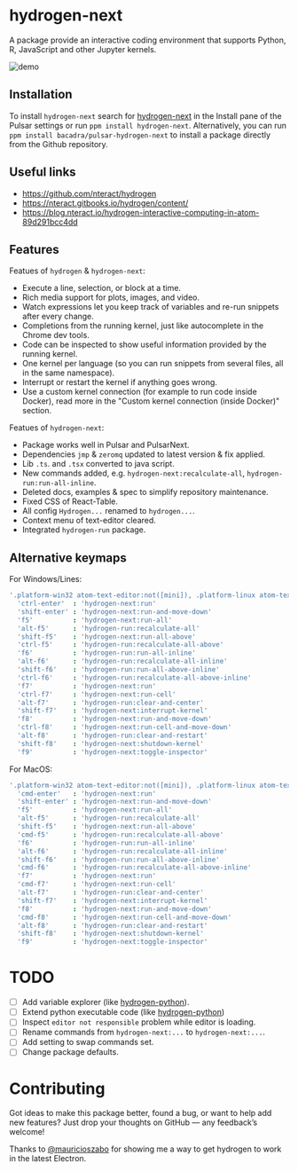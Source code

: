 # hydrogen-next

A package provide an interactive coding environment that supports Python, R, JavaScript and other Jupyter kernels.

![demo](https://github.com/bacadra/pulsar-hydrogen-next/blob/master/assets/demo.gif?raw=true)

## Installation

To install `hydrogen-next` search for [hydrogen-next](https://web.pulsar-edit.dev/packages/hydrogen-next) in the Install pane of the Pulsar settings or run `ppm install hydrogen-next`. Alternatively, you can run `ppm install bacadra/pulsar-hydrogen-next` to install a package directly from the Github repository.

## Useful links

- https://github.com/nteract/hydrogen
- https://nteract.gitbooks.io/hydrogen/content/
- https://blog.nteract.io/hydrogen-interactive-computing-in-atom-89d291bcc4dd

## Features

Featues of `hydrogen` & `hydrogen-next`:

- Execute a line, selection, or block at a time.
- Rich media support for plots, images, and video.
- Watch expressions let you keep track of variables and re-run snippets after every change.
- Completions from the running kernel, just like autocomplete in the Chrome dev tools.
- Code can be inspected to show useful information provided by the running kernel.
- One kernel per language (so you can run snippets from several files, all in the same namespace).
- Interrupt or restart the kernel if anything goes wrong.
- Use a custom kernel connection (for example to run code inside Docker), read more in the "Custom kernel connection (inside Docker)" section.

Featues of `hydrogen-next`:

- Package works well in Pulsar and PulsarNext.
- Dependencies `jmp` & `zeromq` updated to latest version & fix applied.
- Lib `.ts`. and `.tsx` converted to java script.
- New commands added, e.g. `hydrogen-next:recalculate-all`, `hydrogen-run:run-all-inline`.
- Deleted docs, examples & spec to simplify repository maintenance.
- Fixed CSS of React-Table.
- All config `Hydrogen...` renamed to `hydrogen...`.
- Context menu of text-editor cleared.
- Integrated `hydrogen-run` package.

## Alternative keymaps

For Windows/Lines:

```cson
'.platform-win32 atom-text-editor:not([mini]), .platform-linux atom-text-editor:not([mini])':
  'ctrl-enter'  : 'hydrogen-next:run'
  'shift-enter' : 'hydrogen-next:run-and-move-down'
  'f5'          : 'hydrogen-next:run-all'
  'alt-f5'      : 'hydrogen-run:recalculate-all'
  'shift-f5'    : 'hydrogen-next:run-all-above'
  'ctrl-f5'     : 'hydrogen-run:recalculate-all-above'
  'f6'          : 'hydrogen-run:run-all-inline'
  'alt-f6'      : 'hydrogen-run:recalculate-all-inline'
  'shift-f6'    : 'hydrogen-run:run-all-above-inline'
  'ctrl-f6'     : 'hydrogen-run:recalculate-all-above-inline'
  'f7'          : 'hydrogen-next:run'
  'ctrl-f7'     : 'hydrogen-next:run-cell'
  'alt-f7'      : 'hydrogen-run:clear-and-center'
  'shift-f7'    : 'hydrogen-next:interrupt-kernel'
  'f8'          : 'hydrogen-next:run-and-move-down'
  'ctrl-f8'     : 'hydrogen-next:run-cell-and-move-down'
  'alt-f8'      : 'hydrogen-run:clear-and-restart'
  'shift-f8'    : 'hydrogen-next:shutdown-kernel'
  'f9'          : 'hydrogen-next:toggle-inspector'
```

For MacOS:

```cson
'.platform-win32 atom-text-editor:not([mini]), .platform-linux atom-text-editor:not([mini])':
  'cmd-enter'   : 'hydrogen-next:run'
  'shift-enter' : 'hydrogen-next:run-and-move-down'
  'f5'          : 'hydrogen-next:run-all'
  'alt-f5'      : 'hydrogen-run:recalculate-all'
  'shift-f5'    : 'hydrogen-next:run-all-above'
  'cmd-f5'      : 'hydrogen-run:recalculate-all-above'
  'f6'          : 'hydrogen-run:run-all-inline'
  'alt-f6'      : 'hydrogen-run:recalculate-all-inline'
  'shift-f6'    : 'hydrogen-run:run-all-above-inline'
  'cmd-f6'      : 'hydrogen-run:recalculate-all-above-inline'
  'f7'          : 'hydrogen-next:run'
  'cmd-f7'      : 'hydrogen-next:run-cell'
  'alt-f7'      : 'hydrogen-run:clear-and-center'
  'shift-f7'    : 'hydrogen-next:interrupt-kernel'
  'f8'          : 'hydrogen-next:run-and-move-down'
  'cmd-f8'      : 'hydrogen-next:run-cell-and-move-down'
  'alt-f8'      : 'hydrogen-run:clear-and-restart'
  'shift-f8'    : 'hydrogen-next:shutdown-kernel'
  'f9'          : 'hydrogen-next:toggle-inspector'
```

# TODO

- [ ] Add variable explorer (like [hydrogen-python](https://github.com/nikitakit/hydrogen-python)).
- [ ] Extend python executable code (like [hydrogen-python](https://github.com/nikitakit/hydrogen-python))
- [ ] Inspect `editor not responsible` problem while editor is loading.
- [ ] Rename commands from `hydrogen-next:...` to `hydrogen-next:...`.
- [ ] Add setting to swap commands set.
- [ ] Change package defaults.

# Contributing

Got ideas to make this package better, found a bug, or want to help add new features? Just drop your thoughts on GitHub — any feedback’s welcome!

Thanks to [@mauricioszabo](https://github.com/mauricioszabo) for showing me a way to get hydrogen to work in the latest Electron.
